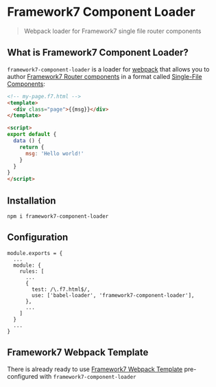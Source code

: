 # Framework7 Component Loader

> Webpack loader for Framework7 single file router components

## What is Framework7 Component Loader?

`framework7-component-loader` is a loader for [webpack](https://webpack.js.org/) that allows you to author [Framework7 Router components](http://framework7.io/docs/router-component.html) in a format called [Single-File Components](http://framework7.io/docs/router-component.html#single-file-component):

```html
<!-- my-page.f7.html -->
<template>
  <div class="page">{{msg}}</div>
</template>

<script>
export default {
  data () {
    return {
      msg: 'Hello world!'
    }
  }
}
</script>
```

## Installation

```
npm i framework7-component-loader
```

## Configuration

```
module.exports = {
  ...
  module: {
    rules: [
      ...
      {
        test: /\.f7.html$/,
        use: ['babel-loader', 'framework7-component-loader'],
      },
      ...
    ]
  }
  ...
}
```

## Framework7 Webpack Template

There is already ready to use [Framework7 Webpack Template](https://github.com/framework7io/framework7-template-webpack) pre-configured with `framework7-component-loader`